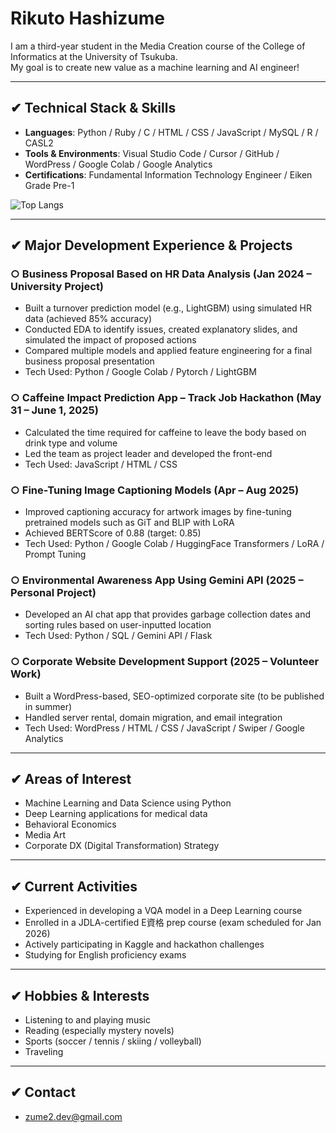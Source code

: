 # Rikuto Hashizume

I am a third-year student in the Media Creation course of the College of Informatics at the University of Tsukuba.  
My goal is to create new value as a machine learning and AI engineer!

---

## ✔︎ Technical Stack & Skills

- **Languages**: Python / Ruby / C / HTML / CSS / JavaScript / MySQL / R / CASL2  
- **Tools & Environments**: Visual Studio Code / Cursor / GitHub / WordPress / Google Colab / Google Analytics
- **Certifications**: Fundamental Information Technology Engineer / Eiken Grade Pre-1


![Top Langs](https://github-readme-stats.vercel.app/api/top-langs/?username=ume01234&layout=compact)

---

## ✔︎ Major Development Experience & Projects

### ○ Business Proposal Based on HR Data Analysis (Jan 2024 – University Project)
- Built a turnover prediction model (e.g., LightGBM) using simulated HR data (achieved 85% accuracy)
- Conducted EDA to identify issues, created explanatory slides, and simulated the impact of proposed actions
- Compared multiple models and applied feature engineering for a final business proposal presentation
- Tech Used: Python / Google Colab / Pytorch / LightGBM

### ○ Caffeine Impact Prediction App – Track Job Hackathon (May 31 – June 1, 2025)
- Calculated the time required for caffeine to leave the body based on drink type and volume
- Led the team as project leader and developed the front-end
- Tech Used: JavaScript / HTML / CSS

### ○ Fine-Tuning Image Captioning Models (Apr – Aug 2025)
- Improved captioning accuracy for artwork images by fine-tuning pretrained models such as GiT and BLIP with LoRA 
- Achieved BERTScore of 0.88 (target: 0.85)  
- Tech Used: Python / Google Colab / HuggingFace Transformers / LoRA / Prompt Tuning

### ○ Environmental Awareness App Using Gemini API (2025 – Personal Project)
- Developed an AI chat app that provides garbage collection dates and sorting rules based on user-inputted location  
- Tech Used: Python / SQL / Gemini API / Flask

### ○ Corporate Website Development Support (2025 – Volunteer Work)
- Built a WordPress-based, SEO-optimized corporate site (to be published in summer)
- Handled server rental, domain migration, and email integration
- Tech Used: WordPress / HTML / CSS / JavaScript / Swiper / Google Analytics

---

## ✔︎ Areas of Interest

- Machine Learning and Data Science using Python
- Deep Learning applications for medical data
- Behavioral Economics
- Media Art
- Corporate DX (Digital Transformation) Strategy

---

## ✔︎ Current Activities

- Experienced in developing a VQA model in a Deep Learning course 
- Enrolled in a JDLA-certified E資格 prep course (exam scheduled for Jan 2026) 
- Actively participating in Kaggle and hackathon challenges 
- Studying for English proficiency exams

---

## ✔︎ Hobbies & Interests

- Listening to and playing music  
- Reading (especially mystery novels)  
- Sports (soccer / tennis / skiing / volleyball)  
- Traveling

---

## ✔︎ Contact

- zume2.dev@gmail.com
